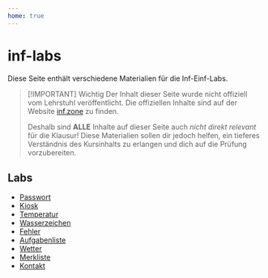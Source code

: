 ```yaml
---
home: true
---
```


# inf-labs

Diese Seite enthält verschiedene Materialien für die Inf-Einf-Labs.

> [!IMPORTANT] Wichtig
> Der Inhalt dieser Seite wurde nicht offiziell vom Lehrstuhl veröffentlicht. Die offiziellen Inhalte sind auf der Website [inf.zone](https://inf.zone) zu finden.
>
> Deshalb sind **ALLE** Inhalte auf dieser Seite auch _nicht direkt relevant_ für die Klausur! Diese Materialien sollen dir jedoch helfen, ein tieferes Verständnis des Kursinhalts zu erlangen und dich auf die Prüfung vorzubereiten.

## Labs

-   [Passwort](./password)
-   [Kiosk](./snackbar)
-   [Temperatur](./temperature)
-   [Wasserzeichen](./watermark)
-   [Fehler](./errors)
-   [Aufgabenliste](./todo)
-   [Wetter](./weather)
-   [Merkliste](./watchlist)
-   [Kontakt](./contact)
